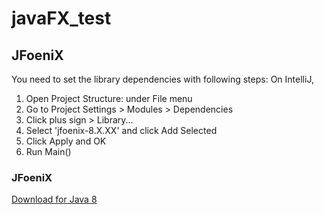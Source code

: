 # javaFX_test

## JFoeniX
You need to set the library dependencies with following steps:
On IntelliJ, 
1. Open Project Structure: under File menu
2. Go to Project Settings > Modules > Dependencies
3. Click plus sign > Library... 
4. Select 'jfoenix-8.X.XX' and click Add Selected
5. Click Apply and OK
6. Run Main()

### JFoeniX
[Download for Java 8](https://github.com/jfoenixadmin/JFoenix)
